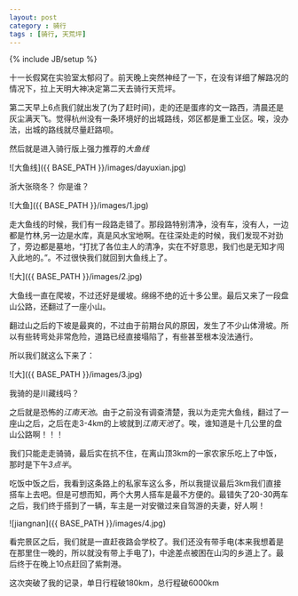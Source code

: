 ```yaml
---
layout: post
category : 骑行
tags : [骑行, 天荒坪]
---
```

{% include JB/setup %}

十一长假窝在实验室太郁闷了。前天晚上突然神经了一下，在没有详细了解路况的情况下，拉上天明大神决定第二天去骑行天荒坪。

第二天早上6点我们就出发了(为了赶时间)，走的还是蛋疼的文一路西，清晨还是灰尘满天飞。觉得杭州没有一条环境好的出城路线，郊区都是重工业区。唉，没办法，出城的路线就尽量赶路呗。

然后就是进入骑行版上强力推荐的*大鱼线*

![大鱼线]({{ BASE_PATH }}/images/dayuxian.jpg)

浙大张晓冬？ 你是谁？

![大鱼]({{ BASE_PATH }}/images/1.jpg)

走大鱼线的时候，我们有一段路走错了。那段路特别清净，没有车，没有人，一边都是竹林,另一边是水库，真是风水宝地啊。在往深处走的时候，我们发现不对劲了，旁边都是墓地，“打扰了各位主人的清净，实在不好意思，我们也是无知才闯入此地的。”。不过很快我们就回到大鱼线上了。

![大]({{ BASE_PATH }}/images/2.jpg)

大鱼线一直在爬坡，不过还好是缓坡。绵绵不绝的近十多公里。最后又来了一段盘山公路，还翻过了一座小山。

翻过山之后的下坡是最爽的，不过由于前期台风的原因，发生了不少山体滑坡。所以有些转弯处非常危险，道路已经直接塌陷了，有些甚至根本没法通行。

所以我们就这么下来了：

![大]({{ BASE_PATH }}/images/3.jpg)

我骑的是川藏线吗？

之后就是恐怖的*江南天池*。由于之前没有调查清楚，我以为走完大鱼线，翻过了一座山之后，之后在走3-4km的上坡就到*江南天池*了。唉，谁知道是十几公里的盘山公路啊！！！

我们只能走走骑骑，最后实在抗不住，在离山顶3km的一家农家乐吃上了中饭，那时是下午*3点半*。

吃饭中饭之后，我看到这条路上的私家车这么多，所以我提议最后3km我们直接搭车上去吧。但是可想而知，两个大男人搭车是最不方便的。最错失了20-30两车之后，我们终于搭到了一辆，车主是一对安徽过来自驾游的夫妻，好人啊！

![jiangnan]({{ BASE_PATH }}/images/4.jpg)

看完景区之后，我们就是一直赶夜路会学校了。我们还没有带手电(本来我想着是在那里住一晚的，所以就没有带上手电了)，中途差点被困在山沟的乡道上了。最后终于在晚上10点赶回了紫荆港。

这次突破了我的记录，单日行程破180km，总行程破6000km